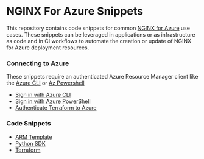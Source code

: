 # NGINX For Azure Snippets

This repository contains code snippets for common [NGINX for Azure](https://docs.nginx.com/nginx-for-azure/) use cases. These snippets can be leveraged in applications or as infrastructure as code and in CI workflows to automate the creation or update of NGINX for Azure deployment resources.

### Connecting to Azure

These snippets require an authenticated Azure Resource Manager client like the [Azure CLI](https://docs.microsoft.com/en-us/cli/azure/) or [Az Powershell](https://docs.microsoft.com/en-us/powershell/azure/?view=azps-8.2.0)

* [Sign in with Azure CLI](https://docs.microsoft.com/en-us/cli/azure/authenticate-azure-cli)
* [Sign in with Azure PowerShell](https://docs.microsoft.com/en-us/powershell/azure/authenticate-azureps?view=azps-8.2.0)
* [Authenticate Terraform to Azure](https://docs.microsoft.com/en-us/azure/developer/terraform/authenticate-to-azure?tabs=bash)

### Code Snippets

* [ARM Template](./snippets/arm-templates/README.md)
* [Python SDK](snippets/sdk/python/README.md)
* [Terraform](snippets/terraform/README.md)

